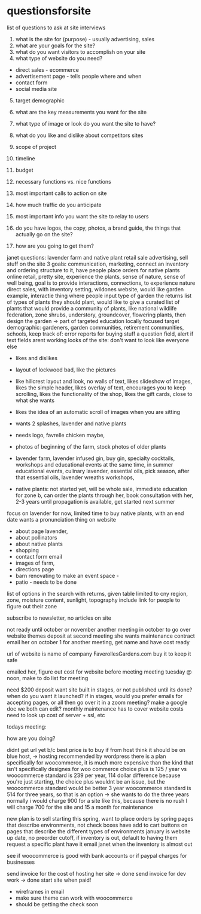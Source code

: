 # questionsforsite
list of questions to ask at site interviews



1. what is the site for (purpose) - usually advertising, sales 
2. what are your goals for the site?
3. what do you want visitors to accomplish on your site
4. what type of website do you need?
  - direct sales - ecommerce
  - advertisement page - tells people where and when
  - contact form
  - social media site
5. target demographic
6. what are the key measurements you want for the site
7. what type of image or look do you want the site to have?
8. what do you like and dislike about competitors sites

1. scope of project
2. timeline
3. budget
4. necessary functions vs. nice functions
5. most important calls to action on site
6. how much traffic do you anticipate
7. most important info you want the site to relay to users

1. do you have logos, the copy, photos, a brand guide, the things that actually go on the site?
2. how are you going to get them?


janet questions:
lavender farm and native plant retail sale 
advertising, sell stuff on the site
3 goals: communication, marketing, connect an inventory and ordering structure to it, have people place orders for native plants online retail, 
pretty site, experience the plants, sense of nature, sense of well being, goal is to provide interactions, connections, to experience nature
direct sales, with inventory setting, wildones website, would like garden example, interactie thing where people input type of garden the returns list of types of plants they should plant, would like to give a curated list of plants that would provide a community of plants, like national wildlife federation, zone shrubs, understory, groundcover, flowering plants, then design the garden -> part of targeted education locally focused
target demographic: gardeners, garden communities, retirement communities, schools,
keep track of: error reports for buying stuff a question field, alert if text fields arent working
looks of the site: don't want to look like everyone else
  - likes and dislikes
  - layout of lockwood bad, like the pictures
  - like hillcrest layout and look, no walls of text, likes slideshow of images, likes the simple header, likes overlay of text, encourages you to keep scrolling, likes the functionality of the shop, likes the gift cards, close to what she wants 
  - likes the idea of an automatic scroll of images when you are sitting
  - wants 2 splashes, lavender and native plants 
  - needs logo, favrelle chicken maybe, 
  - photos of beginning of the farm, stock photos of older plants

- lavender farm, lavender infused gin, buy gin, specialty cocktails, workshops and educational events at the same time, in summer educational events, culinary lavender, essential oils, pick season, after that essential oils, lavender wreaths workshops,
- native plants: not started yet, will be whole sale, immediate education for zone b, can order the plants through her, book consultation with her, 2-3 years until propagation is available, get started next summer

focus on lavender for now, 
limited time to buy native plants, with an end date
wants a pronunciation thing on website

- about page lavender,
- about pollinators
- about native plants
- shopping
- contact form email
- images of farm, 
- directions page
- barn renovating to make an event space - 
- patio - needs to be done

list of options in the search with returns, given table limited to cny region, zone, moisture content, sunlight, topography
include link for people to figure out their zone

subscribe to newsletter, no articles on site 

not ready until october or november another meeting in october to go over website themes
deposit at second meeting
she wants maintenance contract 
email her on october 1 for another meeting, get name and have cost ready

url of website is name of company FaverollesGardens.com
buy it to keep it safe


emailed her, figure out cost for website before meeting
meeting tuesday @ noon, 
make to do list for meeting

need $200 deposit
want site built in stages, or not published until its done?
when do you want it launched?
if in stages, would you prefer emails for accepting pages, or all then go over it in a zoom meeting?
make a google doc we both can edit?
monthly maintenance has to cover website costs
need to look up cost of server + ssl, etc


todays meeting:

how are you doing?

didnt get url yet b/c best price is to buy if from host
think it should be on blue host,  -> hosting recommended by wordpress
there is a plan specifically for woocommerce, it is much more expensive than the kind that isn't specifically designes for woo commerce
choice plus is 125 / year vs woocommerce standard is 239 per year, 114 dollar difference because you're just starting, the choice plus wouldnt be an issue, but the woocommerce standard would be better
3 year woocommerce standard is 514 for three years, so that is an option -> she wants to do the three years
normally i would charge 900 for a site like this, 
because there is no rush I will charge 700 for the site and 15 a month for maintenance

new plan is to sell starting this spring, want to place orders by spring
pages that describe environments, not check boxes
have add to cart buttons on pages that describe the different types of environments
january is website up date, no preorder cutoff, if inventory is out, default to having them request a specific plant
have it email janet when the inventory is almost out

see if woocommerce is good with bank accounts or if paypal charges for businesses

send invoice for the cost of hosting her site  -> done
send invoice for dev work -> done
start site when paid!
- wireframes in email
- make sure theme can work with woocommerce
- should be getting the check soon
